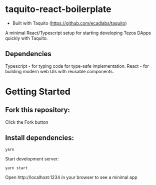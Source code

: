# taquito-react-boilerplate

- Built with Taquito (https://github.com/ecadlabs/taquito)


A minimal React/Typescript setup for starting developing Tezos DApps quickly with Taquito.


## Dependencies

Typescript - for typing code for type-safe implementation.
React - for building modern web UIs with reusable components.


# Getting Started


## Fork this repository:

Click the Fork button

## Install dependencies:

`yarn`

Start development server:

`yarn start`

Open http://localhost:1234 in your browser to see a minimal app
